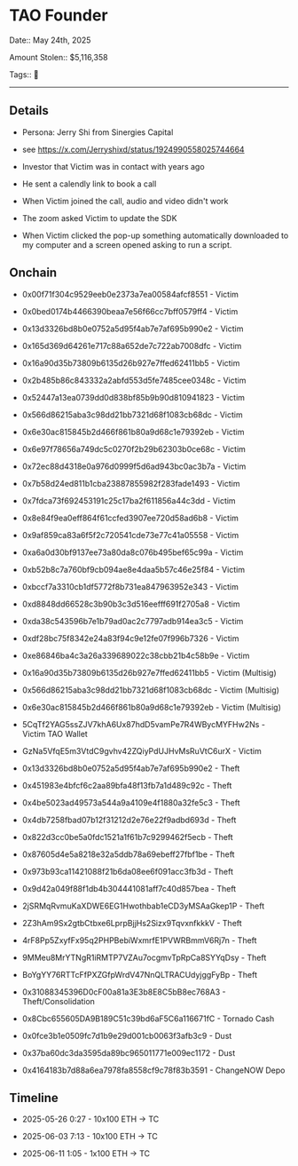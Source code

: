 # TAO Founder

Date:: May 24th, 2025

Amount Stolen:: $5,116,358

Tags:: 🔑 


---


## Details

- Persona: Jerry Shi from Sinergies Capital

- see https://x.com/Jerryshixd/status/1924990558025744664

- Investor that Victim was in contact with years ago

- He sent a calendly link to book a call

- When Victim joined the call, audio and video didn't work

- The zoom asked Victim to update the SDK

- When Victim clicked the pop-up something automatically downloaded to my computer and a screen opened asking to run a script. 




## Onchain



- 0x00f71f304c9529eeb0e2373a7ea00584afcf8551 - Victim
- 0x0bed0174b4466390beaa7e56f66cc7bff0579ff4 - Victim
- 0x13d3326bd8b0e0752a5d95f4ab7e7af695b990e2 - Victim
- 0x165d369d64261e717c88a652de7c722ab7008dfc - Victim
- 0x16a90d35b73809b6135d26b927e7ffed62411bb5 - Victim
- 0x2b485b86c843332a2abfd553d5fe7485cee0348c - Victim
- 0x52447a13ea0739dd0d838bf85b9b90d810941823 - Victim
- 0x566d86215aba3c98dd21bb7321d68f1083cb68dc - Victim
- 0x6e30ac815845b2d466f861b80a9d68c1e79392eb - Victim
- 0x6e97f78656a749dc5c0270f2b29b62303b0ce68c - Victim
- 0x72ec88d4318e0a976d0999f5d6ad943bc0ac3b7a - Victim
- 0x7b58d24ed811b1cba23887855982f283fade1493 - Victim
- 0x7fdca73f692453191c25c17ba2f611856a44c3dd - Victim
- 0x8e84f9ea0eff864f61ccfed3907ee720d58ad6b8 - Victim
- 0x9af859ca83a6f5f2c720541cde73e77c41a05558 - Victim
- 0xa6a0d30bf9137ee73a80da8c076b495bef65c99a - Victim
- 0xb52b8c7a760bf9cb094ae8e4daa5b57c46e25f84 - Victim
- 0xbccf7a3310cb1df5772f8b731ea847963952e343 - Victim
- 0xd8848dd66528c3b90b3c3d516eefff691f2705a8 - Victim
- 0xda38c543596b7e1b79ad0ac2c7797adb914ea3c5 - Victim
- 0xdf28bc75f8342e24a83f94c9e12fe07f996b7326 - Victim
- 0xe86846ba4c3a26a339689022c38cbb21b4c58b9e - Victim
- 0x16a90d35b73809b6135d26b927e7ffed62411bb5 - Victim (Multisig)
- 0x566d86215aba3c98dd21bb7321d68f1083cb68dc - Victim (Multisig)
- 0x6e30ac815845b2d466f861b80a9d68c1e79392eb - Victim (Multisig)
- 5CqTf2YAG5ssZJV7khA6Ux87hdD5vamPe7R4WBycMYFHw2Ns - Victim TAO Wallet
- GzNa5VfqE5m3VtdC9gvhv42ZQiyPdUJHvMsRuVtC6urX - Victim

- 0x13d3326bd8b0e0752a5d95f4ab7e7af695b990e2 - Theft
- 0x451983e4bfcf6c2aa89bfa48f13fb7a1d489c92c - Theft
- 0x4be5023ad49573a544a9a4109e4f1880a32fe5c3 - Theft
- 0x4db7258fbad07b12f31212d2e76e22f9adbd693d - Theft
- 0x822d3cc0be5a0fdc1521a1f61b7c9299462f5ecb - Theft
- 0x87605d4e5a8218e32a5ddb78a69ebeff27fbf1be - Theft
- 0x973b93ca11421088f21b6da08ee6f091acc3fb3d - Theft
- 0x9d42a049f88f1db4b304441081aff7c40d857bea - Theft
- 2jSRMqRvmuKaXDWE6EG1Hwothbab1eCD3yMSAaGkep1P - Theft
- 2Z3hAm9Sx2gtbCtbxe6LprpBjjHs2Sizx9TqvxnfkkkV - Theft
- 4rF8Pp5ZxyfFx95q2PHPBebiWxmrfE1PVWRBmmV6Rj7n - Theft
- 9MMeu8MrYTNgR1iRMTP7VZAu7ocgmvTpRpCa8SYYqDsy - Theft
- BoYgYY76RTTcFfPXZGfpWrdV47NnQLTRACUdyjggFyBp - Theft

- 0x31088345396D0cF00a81a3E3b8E8C5bB8ec768A3 - Theft/Consolidation

- 0x8Cbc655605DA9B189C51c39bd6aF5C6a116671fC - Tornado Cash

- 0x0fce3b1e0509fc7d1b9e29d001cb0063f3afb3c9 - Dust

- 0x37ba60dc3da3595da89bc965011771e009ec1172 - Dust

- 0x4164183b7d88a6ea7978fa8558cf9c78f83b3591 - ChangeNOW Depo




## Timeline


- 2025-05-26 0:27 - 10x100 ETH -> TC

- 2025-06-03 7:13 - 10x100 ETH -> TC

- 2025-06-11 1:05 - 1x100 ETH -> TC


